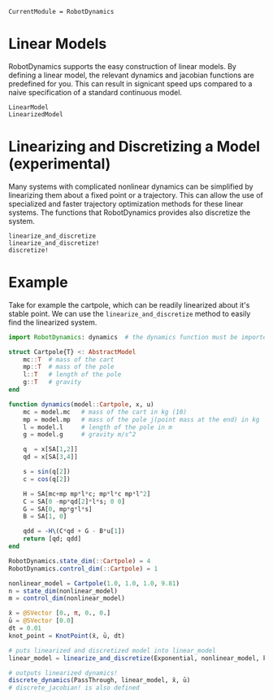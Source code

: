 ```@meta
CurrentModule = RobotDynamics
```

# Linear Models
RobotDynamics supports the easy construction of linear models. By defining a linear model, the relevant dynamics
and jacobian functions are predefined for you. This can result in signicant speed ups compared to a naive 
specification of a standard continuous model. 

```@docs
LinearModel
LinearizedModel
```

# Linearizing and Discretizing a Model (experimental)
Many systems with complicated nonlinear dynamics can be simplified by linearizing them about a fixed point
or a trajectory. This can allow the use of specialized and faster trajectory optimization methods for these
linear systems. The functions that RobotDynamics provides also discretize the system. 

```@docs
linearize_and_discretize
linearize_and_discretize!
discretize!
```

# Example
Take for example the cartpole, which can be readily linearized about it's stable point. We can use the 
`linearize_and_discretize` method to easily find the linearized system.

```julia
import RobotDynamics: dynamics  # the dynamics function must be imported

struct Cartpole{T} <: AbstractModel
    mc::T  # mass of the cart
    mp::T  # mass of the pole
    l::T   # length of the pole
    g::T   # gravity
end

function dynamics(model::Cartpole, x, u)
    mc = model.mc   # mass of the cart in kg (10)
    mp = model.mp   # mass of the pole j(point mass at the end) in kg
    l = model.l     # length of the pole in m
    g = model.g     # gravity m/s^2

    q  = x[SA[1,2]]
    qd = x[SA[3,4]]

    s = sin(q[2])
    c = cos(q[2])

    H = SA[mc+mp mp*l*c; mp*l*c mp*l^2]
    C = SA[0 -mp*qd[2]*l*s; 0 0]
    G = SA[0, mp*g*l*s]
    B = SA[1, 0]

    qdd = -H\(C*qd + G - B*u[1])
    return [qd; qdd]
end

RobotDynamics.state_dim(::Cartpole) = 4
RobotDynamics.control_dim(::Cartpole) = 1

nonlinear_model = Cartpole(1.0, 1.0, 1.0, 9.81)
n = state_dim(nonlinear_model)
m = control_dim(nonlinear_model)

x̄ = @SVector [0., π, 0., 0.]
ū = @SVector [0.0]
dt = 0.01
knot_point = KnotPoint(x̄, ū, dt)

# puts linearized and discretized model into linear_model
linear_model = linearize_and_discretize(Exponential, nonlinear_model, knot_point)

# outputs linearized dynamics!
discrete_dynamics(PassThrough, linear_model, x̄, ū) 
# discrete_jacobian! is also defined
```
